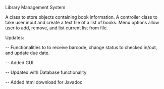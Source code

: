 Library Management System

A class to store objects containing book information. A controller class to take user input and create a text file of a list of books. Menu options allow user to add, remove, and list current list from file. 


   Updates:

   
 -- Functionalities to to receive barcode, change status to checked in/out, and update due date.

 -- Added GUI

 -- Updated with Database functionality

 -- Added html download for Javadoc
